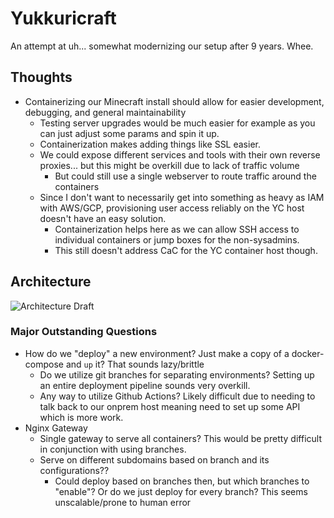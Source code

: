 # Yukkuricraft

An attempt at uh... somewhat modernizing our setup after 9 years. Whee.

## Thoughts
- Containerizing our Minecraft install should allow for easier development, debugging, and general maintainability
    - Testing server upgrades would be much easier for example as you can just adjust some params and spin it up.
    - Containerization makes adding things like SSL easier.
    - We could expose different services and tools with their own reverse proxies... but this might be overkill due to lack of traffic volume
        - But could still use a single webserver to route traffic around the containers
    - Since I don't want to necessarily get into something as heavy as IAM with AWS/GCP, provisioning user access reliably on the YC host doesn't have an easy solution.
        - Containerization helps here as we can allow SSH access to individual containers or jump boxes for the non-sysadmins.
        - This still doesn't address CaC for the YC container host though.

## Architecture

![Architecture Draft](https://lucid.app/publicSegments/view/c3058b49-3abb-4443-81e9-e89ee0b908e6/image.png)

### Major Outstanding Questions
- How do we "deploy" a new environment? Just make a copy of a docker-compose and `up` it? That sounds lazy/brittle
    - Do we utilize git branches for separating environments? Setting up an entire deployment pipeline sounds very overkill.
    - Any way to utilize Github Actions? Likely difficult due to needing to talk back to our onprem host meaning need to set up some API which is more work.
- Nginx Gateway
    - Single gateway to serve all containers? This would be pretty difficult in conjunction with using branches.
    - Serve on different subdomains based on branch and its configurations??
        - Could deploy based on branches then, but which branches to "enable"? Or do we just deploy for every branch? This seems unscalable/prone to human error
